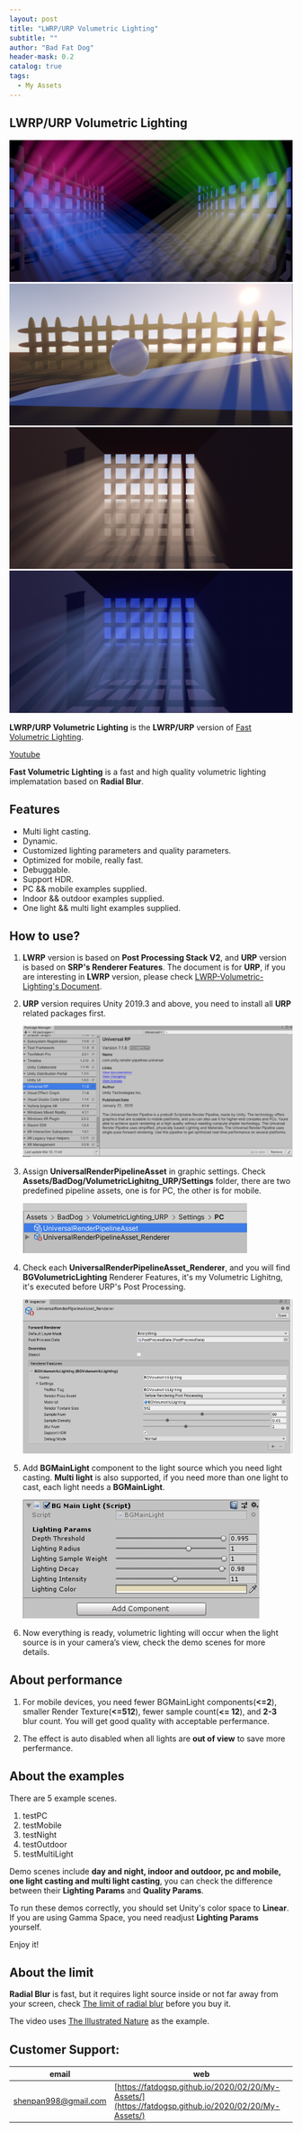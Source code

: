 ```yaml
---
layout: post
title: "LWRP/URP Volumetric Lighting"
subtitle: ""
author: "Bad Fat Dog"
header-mask: 0.2
catalog: true
tags:
  - My Assets
---
```


## LWRP/URP Volumetric Lighting

![](/img/volumetric-lighting/screenshot1.png)
![](/img/volumetric-lighting/screenshot2.png)
![](/img/volumetric-lighting/screenshot3.png)
![](/img/volumetric-lighting/screenshot4.png)

**LWRP/URP Volumetric Lighting** is the **LWRP/URP** version of [Fast Volumetric Lighting](https://assetstore.unity.com/packages/vfx/shaders/fullscreen-camera-effects/fast-volumetric-lighting-152973?aid=1101l85Tr&pubref=BGVL).

[Youtube](https://youtu.be/6v_wtVz6bbQ)

**Fast Volumetric Lighting** is a fast and high quality volumetric lighting implematation based on **Radial Blur**. 

## Features

+ Multi light casting.
+ Dynamic.
+ Customized lighting parameters and quality parameters.
+ Optimized for mobile, really fast.
+ Debuggable.
+ Support HDR.
+ PC && mobile examples supplied.
+ Indoor && outdoor examples supplied.
+ One light && multi light examples supplied.

## How to use?

1. **LWRP** version is based on **Post Processing Stack V2**, and **URP** version is based on **SRP's Renderer Features**. The document is for **URP**, if you are interesting in **LWRP** version, please check [LWRP-Volumetric-Lighting's Document](https://fatdogsp.github.io/2020/03/10/LWRP-Volumetric-Lighting/). 

2. **URP** version requires Unity 2019.3 and above, you need to install all **URP** related packages first.

	![](/img/volumetric-lighting/screenshot12.png)

3. Assign **UniversalRenderPipelineAsset** in graphic settings. Check **Assets/BadDog/VolumetricLighitng_URP/Settings** folder, there are two predefined pipeline assets, one is for PC, the other is for mobile.

	![](/img/volumetric-lighting/screenshot13.png)

4. Check each **UniversalRenderPipelineAsset_Renderer**, and you will find **BGVolumetricLighting** Renderer Features, it's my Volumetric Lighitng, it's executed before URP's Post Processing.

	![](/img/volumetric-lighting/screenshot14.png)

5. Add **BGMainLight** component to the light source which you need light casting. **Multi light** is also supported, if you need more than one light to cast, each light needs a **BGMainLight**.

    ![](/img/volumetric-lighting/screenshot8.png) 

6. Now everything is ready, volumetric lighting will occur when the light source is in your camera’s view, check the demo scenes for more details.

## About performance

1. For mobile devices, you need fewer BGMainLight components(**<=2**), smaller Render Texture(**<=512**), fewer sample count(**<= 12**), and **2-3** blur count. You will get good quality with acceptable perfermance.

2. The effect is auto disabled when all lights are **out of view** to save more perfermance.

## About the examples

There are 5 example scenes.
1. testPC
2. testMobile
3. testNight
4. testOutdoor
5. testMultiLight

Demo scenes include **day and night, indoor and outdoor, pc and mobile, one light casting and multi light casting**, you can check the difference between their **Lighting Params** and **Quality Params**.

To run these demos correctly, you should set Unity's color space to **Linear**. If you are using Gamma Space, you need readjust **Lighting Params** yourself. 

Enjoy it!

## About the limit

**Radial Blur** is fast, but it requires light source inside or not far away from your screen, check [The limit of radial blur](https://youtu.be/W-jEvyuJxAQ) before you buy it. 

The video uses [The Illustrated Nature](https://assetstore.unity.com/packages/3d/vegetation/the-illustrated-nature-153939?aid=1101l85Tr) as the example.

## Customer Support:

| email | web |
| ---- | ---- |
| shenpan998@gmail.com |  [https://fatdogsp.github.io/2020/02/20/My-Assets/](https://fatdogsp.github.io/2020/02/20/My-Assets/) |




























